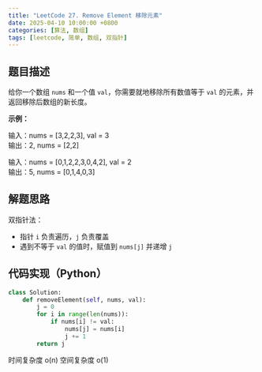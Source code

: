 ```yaml
---
title: "LeetCode 27. Remove Element 移除元素"
date: 2025-04-10 10:00:00 +0800
categories: [算法, 数组]
tags: [leetcode, 简单, 数组, 双指针]
---
```


## 题目描述

给你一个数组 `nums` 和一个值 `val`，你需要就地移除所有数值等于 `val` 的元素，并返回移除后数组的新长度。

**示例：**

输入：nums = [3,2,2,3], val = 3  
输出：2, nums = [2,2]

输入：nums = [0,1,2,2,3,0,4,2], val = 2  
输出：5, nums = [0,1,4,0,3]

## 解题思路

双指针法：

- 指针 `i` 负责遍历，`j` 负责覆盖
- 遇到不等于 `val` 的值时，赋值到 `nums[j]` 并递增 `j`

## 代码实现（Python）

```python
class Solution:
    def removeElement(self, nums, val):
        j = 0
        for i in range(len(nums)):
            if nums[i] != val:
                nums[j] = nums[i]
                j += 1
        return j
```
时间复杂度
o(n)
空间复杂度
o(1)